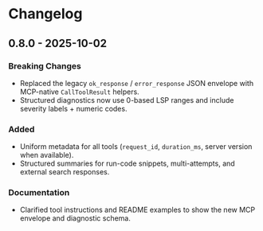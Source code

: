 # Changelog

## 0.8.0 - 2025-10-02

### Breaking Changes
- Replaced the legacy `ok_response` / `error_response` JSON envelope with MCP-native `CallToolResult` helpers.
- Structured diagnostics now use 0-based LSP ranges and include severity labels + numeric codes.

### Added
- Uniform metadata for all tools (`request_id`, `duration_ms`, server version when available).
- Structured summaries for run-code snippets, multi-attempts, and external search responses.

### Documentation
- Clarified tool instructions and README examples to show the new MCP envelope and diagnostic schema.
